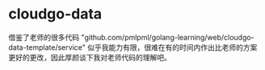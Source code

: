 # cloudgo-data

借鉴了老师的很多代码
"github.com/pmlpml/golang-learning/web/cloudgo-data-template/service"
似乎我能力有限，很难在有的时间内作出比老师的方案更好的更改，因此厚颜谈下我对老师代码的理解吧。


